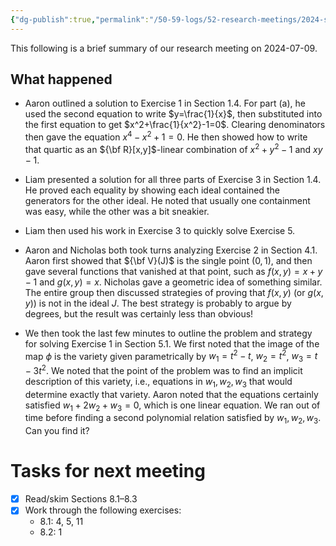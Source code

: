 ```yaml
---
{"dg-publish":true,"permalink":"/50-59-logs/52-research-meetings/2024-summer/reu-meeting-2024-07-09/","updated":"2024-07-19T14:35:02-07:00"}
---
```


This following is a brief summary of our research meeting on 2024-07-09.

## What happened

- Aaron outlined a solution to Exercise 1 in Section 1.4. For part (a), he used the second equation to write $y=\frac{1}{x}$, then substituted into the first equation to get $x^2+\frac{1}{x^2}-1=0$. Clearing denominators then gave the equation $x^4-x^2+1=0$. He then showed how to write that quartic as an ${\bf R}[x,y]$-linear combination of $x^2+y^2-1$ and $xy-1$.
  
- Liam presented a solution for all three parts of Exercise 3 in Section 1.4. He proved each equality by showing each ideal contained the generators for the other ideal. He noted that usually one containment was easy, while the other was a bit sneakier.
  
- Liam then used his work in Exercise 3 to quickly solve Exercise 5.
  
- Aaron and Nicholas both took turns analyzing Exercise 2 in Section 4.1. Aaron first showed that ${\bf V}(J)$ is the single point $(0,1)$, and then gave several functions that vanished at that point, such as $f(x,y)=x+y-1$ and $g(x,y)=x$. Nicholas gave a geometric idea of something similar. The entire group then discussed strategies of proving that $f(x,y)$ (or $g(x,y)$) is not in the ideal $J$. The best strategy is probably to argue by degrees, but the result was certainly less than obvious!
  
- We then took the last few minutes to outline the problem and strategy for solving Exercise 1 in Section 5.1. We first noted that the image of the map $\phi$ is the variety given parametrically by $w_1 = t^2-t$, $w_2 = t^2$, $w_3=t-3t^2$. We noted that the point of the problem was to find an implicit description of this variety, i.e., equations in $w_1, w_2, w_3$ that would determine exactly that variety. Aaron noted that the equations certainly satisfied $w_1+2w_2+w_3 = 0$, which is one linear equation. We ran out of time before finding a second polynomial relation satisfied by $w_1, w_2, w_3$. Can you find it?

# Tasks for next meeting

- [x] Read/skim Sections 8.1–8.3
- [x] Work through the following exercises:
    - 8.1: 4, 5, 11
    - 8.2: 1